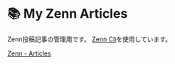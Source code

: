 # 📚 My Zenn Articles 
Zenn投稿記事の管理用です。
[Zenn Cli](https://zenn.dev/zenn/articles/zenn-cli-guide)を使用しています。

[Zenn - Articles](https://zenn.dev/tamaki24)
